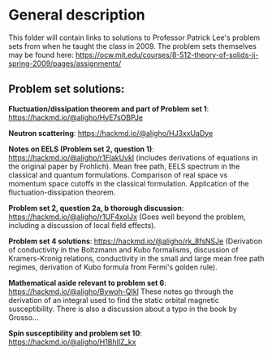 # General description 

This folder will contain links to solutions to Professor Patrick Lee's problem sets from when he taught the class in 2009. The problem sets 
themselves may be found here: https://ocw.mit.edu/courses/8-512-theory-of-solids-ii-spring-2009/pages/assignments/


## Problem set solutions: 

**Fluctuation/dissipation theorem and part of Problem set 1**: https://hackmd.io/@aligho/HyE7sOBPJe 

**Neutron scattering**: https://hackmd.io/@aligho/HJ3xxUaDye

**Notes on EELS (Problem set 2, question 1)**: https://hackmd.io/@aligho/r1FlakUvkl (includes derivations of equations in the original paper by Frohlich). Mean free path, EELS spectrum in the classical and quantum formulations. Comparison of real space vs momentum space cutoffs in the classical formulation. Application of the fluctuation-dissipation theorem. 

**Problem set 2, question 2a, b thorough discussion**: https://hackmd.io/@aligho/r1UF4xoIJx (Goes well beyond the problem, including a discussion of local field effects).

**Problem set 4 solutions**: https://hackmd.io/@aligho/rk_8fsNSJe (Derivation of conductivity in the Boltzmann and Kubo formalisms, discussion of Kramers-Kronig
relations, conductivity in the small and large mean free path regimes, derivation of Kubo formula from Fermi's golden rule). 

**Mathematical aside relevant to problem set 6**: https://hackmd.io/@aligho/Bywoh-QIkl These notes go through the derivation of an integral used to find the static 
orbital magnetic susceptibility. There is also a discussion about a typo in the book by Grosso...

**Spin susceptibility and problem set 10**: https://hackmd.io/@aligho/H1BhlIZ_kx

